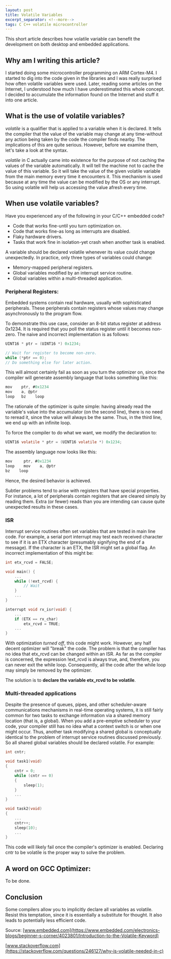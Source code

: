 ```yaml
---
layout: post
title: Volatile Variables
excerpt_separator: <!--more-->
tags: C C++ volatile microcontroller
---
```


This short article describes how volatile variable can benefit the development on both desktop and embedded applications.

<!--more-->

## Why am I writing this article?
I started doing some microcontroller programming on ARM Cortex-M4. I started to dig into the code given in the libraries and I was really surprised how often volatile variables were used. Later, reading some articles on the Internet, I understood how much I have underestimated this whole concept. I decided to accumulate the information found on the Internet and stuff it into one article.

## What is the use of volatile variables?
_volatile_ is a qualifier that is applied to a variable when it is declared. It tells the compiler that the value of the variable may change at any time-without any action being taken by the code the compiler finds nearby. The implications of this are quite serious. However, before we examine them, let's take a look at the syntax.

_volatile_ in C actually came into existence for the purpose of not caching the values of the variable automatically. It will tell the machine not to cache the value of this variable. So it will take the value of the given volatile variable from the main memory every time it encounters it. This mechanism is used because at any time the value can be modified by the OS or any interrupt. So using volatile will help us accessing the value afresh every time.

## When use volatile variables?
Have you experienced any of the following in your C/C++ embedded code?

* Code that works fine-until you turn optimization on.
* Code that works fine-as long as interrupts are disabled.
* Flaky hardware drivers.
* Tasks that work fine in isolation-yet crash when another task is enabled.

A variable should be declared volatile whenever its value could change unexpectedly. In practice, only three types of variables could change:

* Memory-mapped peripheral registers.
* Global variables modified by an interrupt service routine.
* Global variables within a multi-threaded application.

### Peripheral Registers:

Embedded systems contain real hardware, usually with sophisticated peripherals. These peripherals contain registers whose values may change asynchronously to the program flow. 

To demonstrate this use case, consider an 8-bit status register at address 0x1234. It is required that you poll the status register until it becomes non-zero. The naive and incorrect implementation is as follows:

```c
UINT16 * ptr = (UINT16 *) 0x1234;

// Wait for register to become non-zero.
while (*ptr == 0);
// Do something else for later action.
```

This will almost certainly fail as soon as you turn the optimizer on, since the compiler will generate assembly language that looks something like this:
```c
mov    ptr, #0x1234
mov    a, @ptr 
loop   bz    loop
```

The rationale of the optimizer is quite simple: having already read the variable's value into the accumulator (on the second line), there is no need to reread it, since the value will always be the same. Thus, in the third line, we end up with an infinite loop. 

To force the compiler to do what we want, we modify the declaration to:
```c
UINT16 volatile * ptr = (UINT16 volatile *) 0x1234;
```

The assembly language now looks like this:

```c
mov     ptr, #0x1234
loop    mov    a, @ptr        
bz    loop
```

Hence, the desired behavior is achieved.

Subtler problems tend to arise with registers that have special properties. For instance, a lot of peripherals contain registers that are cleared simply by reading them. Extra (or fewer) reads than you are intending can cause quite unexpected results in these cases.


### ISR

Interrupt service routines often set variables that are tested in main line code. For example, a serial port interrupt may test each received character to see if it is an ETX character (presumably signifying the end of a message). If the character is an ETX, the ISR might set a global flag. An incorrect implementation of this might be:

```c
int etx_rcvd = FALSE;

void main() {
    ...
    while (!ext_rcvd) {
        // Wait
    }
    ...
}

interrupt void rx_isr(void) {
    ...
    if (ETX == rx_char)
        etx_rcvd = TRUE;
    ...
}
```

With optimization *turned off*, this code might work. However, any half decent optimizer will "break" the code. The problem is that the compiler has no idea that etx_rcvd can be changed within an ISR. As far as the compiler is concerned, the expression !ext_rcvd is always true, and, therefore, you can never exit the while loop. Consequently, all the code after the while loop may simply be removed by the optimizer.

The solution is to __declare the variable etx_rcvd to be volatile__.


### Multi-threaded applications

Despite the presence of queues, pipes, and other scheduler-aware communications mechanisms in real-time operating systems, it is still fairly common for two tasks to exchange information via a shared memory location (that is, a global). When you add a pre-emptive scheduler to your code, your compiler still has no idea what a context switch is or when one might occur. Thus, another task modifying a shared global is conceptually identical to the problem of interrupt service routines discussed previously. So all shared global variables should be declared volatile. For example:

```c
int cntr;

void task1(void)
{
    cntr = 0;
    while (cntr == 0)
    {
        sleep(1);
    }
    ...
}

void task2(void)
{
    ...
    cntr++;
    sleep(10);
    ...
}
```

This code will likely fail once the compiler's optimizer is enabled. Declaring cntr to be volatile is the proper way to solve the problem.


## A word on GCC Optimizer:
To be done.

## Conclusion

Some compilers allow you to implicitly declare all variables as volatile. Resist this temptation, since it is essentially a substitute for thought. It also leads to potentially less efficient code.

Source: 
[www.embedded.com](https://www.embedded.com/electronics-blogs/beginner-s-corner/4023801/Introduction-to-the-Volatile-Keyword)

[www.stackoverflow.com](https://stackoverflow.com/questions/246127/why-is-volatile-needed-in-c)

